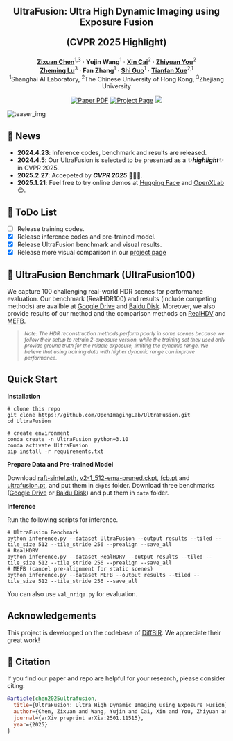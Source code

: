 <p align="center">

  <h2 align="center">
  UltraFusion: Ultra High Dynamic Imaging using Exposure Fusion

  (CVPR 2025 Highlight)
  </h2>
  <p align="center">
    <a href="https://scholar.google.com.hk/citations?user=pwixOhcAAAAJ&hl=zh-CN"><strong>Zixuan Chen</strong></a><sup>1,3</sup>
    ·
    <a><strong>Yujin Wang</strong></a><sup>1</sup>
    ·
    <a href="https://caixin98.github.io/"><strong>Xin Cai</strong></a><sup>2</sup>
    ·
    <a href="https://zhiyuanyou.github.io/"><strong>Zhiyuan You</strong></a><sup>2</sup>
    <br>
    <a href="https://person.zju.edu.cn/lzmhome"><strong>Zheming Lu</strong></a><sup>3</sup>
    ·
    <a><strong>Fan Zhang</strong></a><sup>1</sup>
    ·
    <a href="https://guoshi28.github.io/"><strong>Shi Guo</strong></a><sup>1</sup>
    ·
    <a href="https://tianfan.info/"><strong>Tianfan Xue</strong></a><sup>2,1</sup>
    <!-- <br> -->
    <br>
    <sup>1</sup>Shanghai AI Laboratory, <sup>2</sup>The Chinese University of Hong Kong, 
    <sup>3</sup>Zhejiang University  
    <br>
    <div align="center">
    <a href="https://arxiv.org/abs/2501.11515"><img src='https://img.shields.io/badge/arXiv-UltraFusion-red' alt='Paper PDF'></a>
    <a href='https://openimaginglab.github.io/UltraFusion/'><img src='https://img.shields.io/badge/Project_Page-UltraFusion-blue' alt='Project Page'></a>
    <a href='https://huggingface.co/spaces/iimmortall/UltraFusion'><img src='https://img.shields.io/badge/%F0%9F%A4%97%20Hugging%20Face-Spaces-yellow'></a>
    </div>
  </p>
</p>
  
![teaser_img](assets/teaser.png)

## :mega: News
- **2024.4.23**: Inference codes, benchmark and results are released.
- **2024.4.5**: Our UltraFusion is selected to be presented as a :sparkles:***highlight***:sparkles: in CVPR 2025.
- **2025.2.27**: Accepeted by ***CVPR 2025*** :tada::tada::tada:.
- **2025.1.21**: Feel free to try online demos at <a href="https://huggingface.co/spaces/iimmortall/UltraFusion">Hugging Face</a> and <a href="https://openxlab.org.cn/apps/detail/OpenImagingLab/UltraFusion">OpenXLab</a> :blush:.


## :memo: ToDo List
- [ ] Release training codes.
- [x] Release inference codes and pre-trained model. 
- [x] Release UltraFusion benchmark and visual results.
- [x] Release more visual comparison in our [project page](https://openimaginglab.github.io/UltraFusion/)

## :bridge_at_night: UltraFusion Benchmark (UltraFusion100)
We capture 100 challenging real-world HDR scenes for performance evaluation. 
Our benchmark (RealHDR100) and results (include competing methods) are availble at [Google Drive](https://drive.google.com/drive/folders/18icr4A_0qGvwqehPhxH29hqJYO8HS6bi?usp=sharing) and [Baidu Disk](). 
Moreover, we also provide results of our method and the comparison methods on [RealHDV](https://github.com/yungsyu99/Real-HDRV) and [MEFB](https://github.com/xingchenzhang/MEFB).

> *<sub>Note: The HDR reconstruction methods perform poorly in some scenes because we follow their setup to retrain 2-exposure version, while the training set they used only provide ground truth for the middle exposure, limiting the dynamic range. We believe that using training data with higher dynamic range can improve performance.</sub>*

## Quick Start
**Installation**
```shell
# clone this repo
git clone https://github.com/OpenImagingLab/UltraFusion.git
cd UltraFusion

# create environment
conda create -n UltraFusion python=3.10
conda activate UltraFusion
pip install -r requirements.txt
```
**Prepare Data and Pre-trained Model**

Download [raft-sintel.pth](https://drive.google.com/drive/folders/1sWDsfuZ3Up38EUQt7-JDTT1HcGHuJgvT?usp=sharing), [v2-1_512-ema-pruned.ckpt](https://huggingface.co/stabilityai/stable-diffusion-2-1-base/blob/main/v2-1_512-ema-pruned.ckpt), [fcb.pt](https://huggingface.co/zxchen00/UltraFusion/blob/main/fcb.pt) and [ultrafusion.pt](https://huggingface.co/zxchen00/UltraFusion/blob/main/ultrafusion.pt), and put them in ```ckpts``` folder. Download three benchmarks ([Google Drive](https://drive.google.com/drive/folders/18icr4A_0qGvwqehPhxH29hqJYO8HS6bi?usp=sharing) or [Baidu Disk]()) and put them in ```data``` folder.

**Inference**

Run the following scripts for inference.
```shell
# UltraFusion Benchmark
python inference.py --dataset UltraFusion --output results --tiled --tile_size 512 --tile_stride 256 --prealign --save_all
# RealHDRV
python inference.py --dataset RealHDRV --output results --tiled --tile_size 512 --tile_stride 256 --prealign --save_all
# MEFB (cancel pre-alignment for static scenes)
python inference.py --dataset MEFB --output results --tiled --tile_size 512 --tile_stride 256 --save_all
```
You can also use ```val_nriqa.py``` for evaluation.




## Acknowledgements
This project is developped on the codebase of [DiffBIR](https://github.com/XPixelGroup/DiffBIR). We appreciate their great work! 

## :love_you_gesture: Citation
If you find our paper and repo are helpful for your research, please consider citing:
```BibTeX
@article{chen2025ultrafusion,
  title={UltraFusion: Ultra High Dynamic Imaging using Exposure Fusion},
  author={Chen, Zixuan and Wang, Yujin and Cai, Xin and You, Zhiyuan and Lu, Zheming and Zhang, Fan and Guo, Shi and Xue, Tianfan},
  journal={arXiv preprint arXiv:2501.11515},
  year={2025}
}
```
